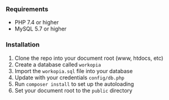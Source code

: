 ### Requirements

- PHP 7.4 or higher
- MySQL 5.7 or higher

### Installation

1. Clone the repo into your document root (www, htdocs, etc)
2. Create a database called `workopia`
3. Import the `workopia.sql` file into your database
4. Update with your credentials `config/db.php`
5. Run `composer install` to set up the autoloading
6. Set your document root to the `public` directory
